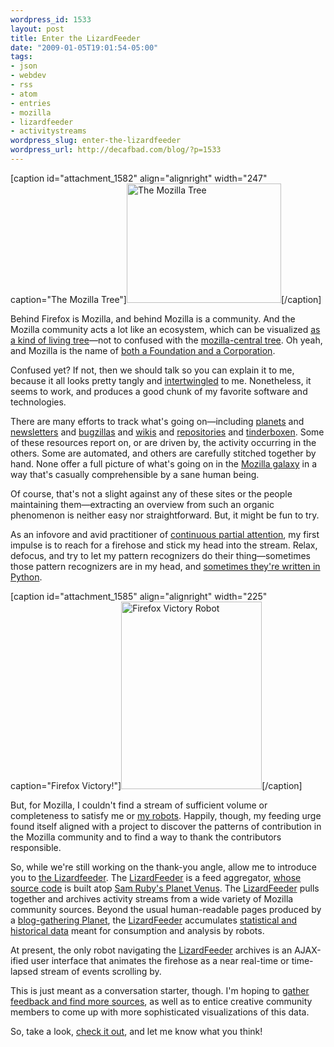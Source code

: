 ```yaml
--- 
wordpress_id: 1533
layout: post
title: Enter the LizardFeeder
date: "2009-01-05T19:01:54-05:00"
tags: 
- json
- webdev
- rss
- atom
- entries
- mozilla
- lizardfeeder
- activitystreams
wordpress_slug: enter-the-lizardfeeder
wordpress_url: http://decafbad.com/blog/?p=1533
---
```

[caption id="attachment_1582" align="alignright" width="247" caption="The Mozilla Tree"]<a href="http://blog.lizardwrangler.com/2008/07/29/the-mozilla-tree/"><img src="http://decafbad.com/blog/wp-content/uploads/2009/01/moz-tree.jpg" alt="The Mozilla Tree" title="moz-tree" width="247" height="191" class="size-full wp-image-1582" /></a>[/caption]

Behind Firefox is Mozilla, and behind Mozilla is a community.  And the Mozilla community acts a lot like an ecosystem, which can be visualized [as a kind of living tree][tree]—not to confused with the [mozilla-central tree][mctree].  Oh yeah, and Mozilla is the name of [both a Foundation and a Corporation][mocofo].

Confused yet?  If not, then we should talk so you can explain it to me, because it all looks pretty tangly and [intertwingled][inter] to me.  Nonetheless, it seems to work, and produces a good chunk of my favorite software and technologies.

There are many efforts to track what's going on—including [planets][planet] and [newsletters][about] and [bugzillas][bugzilla] and [wikis][wikis] and [repositories][repos] and [tinderboxen][tinderbox].  Some of these resources report on, or are driven by, the activity occurring in the others.  Some are automated, and others are carefully stitched together by hand.  None offer a full picture of what's going on in the [Mozilla galaxy][galaxy] in a way that's casually comprehensible by a sane human being.

Of course, that's not a slight against any of these sites or the people maintaining them—extracting an overview from such an organic phenomenon is neither easy nor straightforward.  But, it might be fun to try.

As an infovore and avid practitioner of [continuous partial attention][firehose], my first impulse is to reach for a firehose and stick my head into the stream.  Relax, defocus, and try to let my pattern recognizers do their thing—sometimes those pattern recognizers are in my head, and [sometimes they're written in Python][popularlinks].

[caption id="attachment_1585" align="alignright" width="225" caption="Firefox Victory!"]<a href="http://www.flickr.com/photos/intothefuzz/2571283860/in/set-72157605179678562/"><img src="http://decafbad.com/blog/wp-content/uploads/2009/01/robo-225x300.jpg" alt="Firefox Victory Robot" title="firefox-victory" width="225" height="300" class="size-medium wp-image-1585" /></a>[/caption]

But, for Mozilla, I couldn't find a stream of sufficient volume or completeness to satisfy me or [my robots][myrobots].  Happily, though, my feeding urge found itself aligned with a project to discover the patterns of contribution in the Mozilla community and to find a way to thank the contributors responsible.

So, while we're still working on the thank-you angle, allow me to introduce you to [the Lizardfeeder][lizardfeeder].  The [LizardFeeder][lizardfeeder] is a feed aggregator, [whose source code][lizardcode] is built atop [Sam Ruby's Planet Venus][venus]. The [LizardFeeder][lizardfeeder] pulls together and archives activity streams from a wide variety of Mozilla community sources.  Beyond the usual human-readable pages produced by a [blog-gathering Planet][planet], the [LizardFeeder][lizardfeeder] accumulates [statistical and historical data][jsondata] meant for consumption and analysis by robots.

At present, the only robot navigating the [LizardFeeder][lizardfeeder] archives is an AJAX-ified user interface that animates the firehose as a near real-time or time-lapsed stream of events scrolling by.  

This is just meant as a conversation starter, though.  I'm hoping to [gather feedback and find more sources][requests], as well as to entice creative community members to come up with more sophisticated visualizations of this data.  

So, take a look, [check it out][lizardfeeder], and let me know what you think!

[myrobots]: http://www.digitpress.com/dpsoundz/destroyhimrobots.wav
[inter]: http://en.wikipedia.org/wiki/Intertwingularity
[mocofo]: http://www.mozilla.org/reorganization/
[mctree]: https://developer.mozilla.org/en/mozilla-central
[galaxy]: http://ascher.ca/blog/2008/06/19/whats-mozillas-scope-what-should-it-be/
[popularlinks]: http://decafbad.com/hgwebdir.cgi/hacking_rss_and_atom/file/f7a85b9fd48a/ch15_popular_links.py
[jsondata]: http://feeds.mozilla.com/archives/index.json
[lizardcode]: https://svn.mozilla.org/projects/lizardfeeder/trunk/
[venus]: http://www.intertwingly.net/code/venus/
[lizardfeeder]: http://feeds.mozilla.com/
[firehose]: http://decafbad.com/blog/2005/09/23/the-zen-of-firehose-drinking
[tinderbox]: http://tinderbox.mozilla.org/showbuilds.cgi?tree=Firefox
[repos]: http://hg.mozilla.org/
[wikis]: https://wiki.mozilla.org/WeeklyUpdates/2009-01-05
[bugzilla]: https://bugzilla.mozilla.org/
[planet]: http://planet.mozilla.org/
[about]: http://blog.mozilla.com/about_mozilla/
[tree]: http://blog.lizardwrangler.com/2008/07/29/the-mozilla-tree/
[requests]: https://bugzilla.mozilla.org/show_bug.cgi?id=469838
